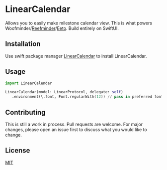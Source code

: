# LinearCalendar

Allows you to easily make milestone calendar view. This is what powers Woofminder/[Reefminder](https://apps.apple.com/us/app/reefminder-fish-log/id1142472034)/[Eeto](https://apps.apple.com/us/app/reefminder-fish-log/id1142472034). 
Build entirely on SwiftUI.

## Installation

Use swift package manager [LinearCalendar]() to install LinearCalendar.

## Usage

```python
import LinearCalendar

LinearCalendar(model: LinearProtocol, delegate: self)
   .environment(\.font, Font.regularWith(12)) // pass in preferred font
```

## Contributing
This is still a work in process. 
Pull requests are welcome. For major changes, please open an issue first to discuss what you would like to change.

## License
[MIT](https://choosealicense.com/licenses/mit/)
